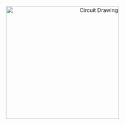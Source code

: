 <div style="text-align: right;">
  <img src="https://media.discordapp.net/attachments/1272764509114728534/1272771527904989265/Drawing-16.sketchpad.png?ex=66bc305b&is=66badedb&hm=30601810faa326ce06d5e2c44f6f2cbcfe506deb5314b637dd4d533f2c3693db&=&format=webp&quality=lossless" alt="Circuit Drawing" style="display: inline-block; width: 300px; margin-right: 0;" />
</div>
